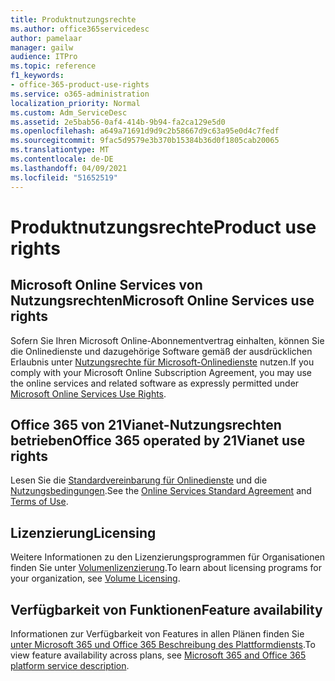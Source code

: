 ```yaml
---
title: Produktnutzungsrechte
ms.author: office365servicedesc
author: pamelaar
manager: gailw
audience: ITPro
ms.topic: reference
f1_keywords:
- office-365-product-use-rights
ms.service: o365-administration
localization_priority: Normal
ms.custom: Adm_ServiceDesc
ms.assetid: 2e5bab56-0af4-414b-9b94-fa2ca129e5d0
ms.openlocfilehash: a649a71691d9d9c2b58667d9c63a95e0d4c7fedf
ms.sourcegitcommit: 9fac5d9579e3b370b15384b36d0f1805cab20065
ms.translationtype: MT
ms.contentlocale: de-DE
ms.lasthandoff: 04/09/2021
ms.locfileid: "51652519"
---
```

# <a name="product-use-rights"></a><span data-ttu-id="8d833-102">Produktnutzungsrechte</span><span class="sxs-lookup"><span data-stu-id="8d833-102">Product use rights</span></span>

## <a name="microsoft-online-services-use-rights"></a><span data-ttu-id="8d833-103">Microsoft Online Services von Nutzungsrechten</span><span class="sxs-lookup"><span data-stu-id="8d833-103">Microsoft Online Services use rights</span></span>

<span data-ttu-id="8d833-104">Sofern Sie Ihren Microsoft Online-Abonnementvertrag einhalten, können Sie die Onlinedienste und dazugehörige Software gemäß der ausdrücklichen Erlaubnis unter [Nutzungsrechte für Microsoft-Onlinedienste](https://www.microsoftvolumelicensing.com/DocumentSearch.aspx?Mode=3&DocumentTypeId=37&ShowArchived=true) nutzen.</span><span class="sxs-lookup"><span data-stu-id="8d833-104">If you comply with your Microsoft Online Subscription Agreement, you may use the online services and related software as expressly permitted under [Microsoft Online Services Use Rights](https://www.microsoftvolumelicensing.com/DocumentSearch.aspx?Mode=3&DocumentTypeId=37&ShowArchived=true).</span></span>
  
## <a name="office-365-operated-by-21vianet-use-rights"></a><span data-ttu-id="8d833-105">Office 365 von 21Vianet-Nutzungsrechten betrieben</span><span class="sxs-lookup"><span data-stu-id="8d833-105">Office 365 operated by 21Vianet use rights</span></span>

<span data-ttu-id="8d833-106">Lesen Sie die [Standardvereinbarung für Onlinedienste](https://www.21vbluecloud.com/office365/O365-AgreeWebDir/) und die [Nutzungsbedingungen](https://www.21vbluecloud.com/office365/O365-TOU/).</span><span class="sxs-lookup"><span data-stu-id="8d833-106">See the [Online Services Standard Agreement](https://www.21vbluecloud.com/office365/O365-AgreeWebDir/) and [Terms of Use](https://www.21vbluecloud.com/office365/O365-TOU/).</span></span>
  
## <a name="licensing"></a><span data-ttu-id="8d833-107">Lizenzierung</span><span class="sxs-lookup"><span data-stu-id="8d833-107">Licensing</span></span>

<span data-ttu-id="8d833-108">Weitere Informationen zu den Lizenzierungsprogrammen für Organisationen finden Sie unter [Volumenlizenzierung](https://go.microsoft.com/fwlink/?LinkId=393693).</span><span class="sxs-lookup"><span data-stu-id="8d833-108">To learn about licensing programs for your organization, see [Volume Licensing](https://go.microsoft.com/fwlink/?LinkId=393693).</span></span>
  
## <a name="feature-availability"></a><span data-ttu-id="8d833-109">Verfügbarkeit von Funktionen</span><span class="sxs-lookup"><span data-stu-id="8d833-109">Feature availability</span></span>

<span data-ttu-id="8d833-110">Informationen zur Verfügbarkeit von Features in allen Plänen finden Sie [unter Microsoft 365 und Office 365 Beschreibung des Plattformdiensts](office-365-platform-service-description.md).</span><span class="sxs-lookup"><span data-stu-id="8d833-110">To view feature availability across plans, see [Microsoft 365 and Office 365 platform service description](office-365-platform-service-description.md).</span></span>
  

